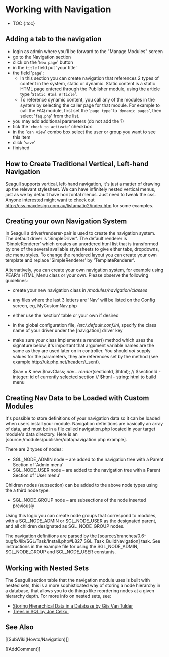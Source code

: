 <!-- Name: Howto/Navigation -->
<!-- Version: 11 -->
<!-- Last-Modified: 2007/06/27 16:38:05 -->
<!-- Author: lyric -->

# Working with Navigation
* TOC
{:toc}

## Adding a tab to the navigation

  * login as admin where you'll be forward to the "Manage Modules" screen
  * go to the Navigation section
  * click on the '`New page`' button
  * in the `title` field put 'your title'
  * the field '`page`':
	* In this section you can create navigation that references 2 types of content in the system, static or dynamic. Static content is a static HTML page entered through the Publisher module, using the article type '`Static Html Article`'.
	* To reference dynamic content, you call any of the modules in the system by selecting the caller page for that module. For example to call the FAQ module, first set the '`page type`' to '`dynamic pages`', then select '`faq.php`' from the list.
  * you may add additional parameters (do not add the ?)
  * tick the '`check to activate`' checkbox
  * in the '`can view`' combo box select the user or group you want to see this item
  * click '`save`'
  * finished

## How to Create Traditional Vertical, Left-hand Navigation
Seagull supports vertical, left-hand navigation, it's just a matter of drawing up the relevant stylesheet. We can have infinitely nested vertical menus, just as we by default have horizontal menus. Just need to tweak the css. Anyone interested might want to check out http://css.maxdesign.com.au/listamatic2/index.htm for some examples.

## Creating your own Navigation System
In Seagull a driver/renderer-pair is used to create the navigation system. The default driver is 'SimpleDriver'.
The default renderer is 'SimpleRenderer' which creates an unordered html list that is transformed by one of the several available stylesheets to give either tabs, dropdowns, etc menu styles.
To change the rendered layout you can create your own template and replace 'SimpleRenderer' by 'TemplateRenderer'. 

Alternatively, you can create your own navigation system, for example using PEAR's HTML\_Menu class or your own.  Please observe the following guidelines:

  * create your new navigation class in _/modules/navigation/classes_
  * any files where the last 3 letters are 'Nav' will be listed on the Config screen, eg, MyCustomNav.php
  * either use the 'section' table or your own if desired
  * in the global configuration file, _/etc/<hostname>.default.conf.ini_, specify the class name of your driver under the [navigation] driver key
  * make sure your class implements a render() method which uses the signature below, it's important that argument variable names are the same as they are used later on in controller.  You should *not* supply values for the parameters, they are references set by the method (see example http://uk.php.net/headers\_sent).
	  

	$nav = & new $navClass;
	$nav-\>render($sectionId, $html);
	// $sectionId - integer: id of currently selected section
	// $html - string: html to build menu

## Creating Nav Data to be Loaded with Custom Modules
It's possible to store definitions of your navigation data so it can be loaded when users install your module.  Navigation definitions are basically an array of data, and must be in a file called navigation.php located in your target module's data directory.  Here is an [source:/modules/publisher/data/navigation.php example].

There are 2 types of nodes:

  * SGL\_NODE\_ADMIN node – are added to the navigation tree with a Parent Section of 'Admin menu'
  * SGL\_NODE\_USER node – are added to the navigation tree with a Parent Section of 'User menu'

Children nodes (subsection) can be added to the above node types using the a third node type. 

  * SGL\_NODE\_GROUP node – are subsections of the node inserted previously

Using this logic you can create node groups that correspond to modules, with a SGL\_NODE\_ADMIN or  SGL\_NODE\_USER as the designated parent, and all children designated as SGL\_NODE\_GROUP nodes.

The navigation definitions are parsed by the [source:/branches/0.6-bugfix/lib/SGL/Task/Install.php#L827 SGL\_Task\_BuildNavigation] task. See instructions in the example file for using the SGL\_NODE\_ADMIN, SGL\_NODE\_GROUP and SGL\_NODE\_USER constants.

## Working with Nested Sets
The Seagull section table that the navigation module uses is built with nested sets, this is a more sophisticated way of storing a node hierarchy in a database, that allows you to do things like reordering nodes at a given hierarchy depth.  For more info on nested sets, see:

 * [Storing Hierarchical Data in a Database by Gijs Van Tulder][1]
 * [Trees in SQL by Joe Celko ][2]

## See Also

[[SubWiki(Howto/Navigation)]]

[[AddComment]]

[1]:	http://www.sitepoint.com/article/hierarchical-data-database
[2]:	http://www.intelligententerprise.com/001020/celko.jhtml;jsessionid=PHJPZUZQLLB52QSNDLRCKHSCJUNN2JVN?_requestid=880821